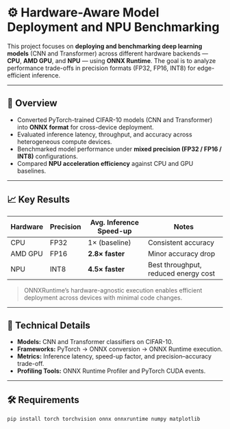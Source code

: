 # ⚙️ Hardware-Aware Model Deployment and NPU Benchmarking

This project focuses on **deploying and benchmarking deep learning models** (CNN and Transformer) across different hardware backends — **CPU**, **AMD GPU**, and **NPU** — using **ONNX Runtime**. The goal is to analyze performance trade-offs in precision formats (FP32, FP16, INT8) for edge-efficient inference.

---

## 🚀 Overview
- Converted PyTorch-trained CIFAR-10 models (CNN and Transformer) into **ONNX format** for cross-device deployment.  
- Evaluated inference latency, throughput, and accuracy across heterogeneous compute devices.  
- Benchmarked model performance under **mixed precision (FP32 / FP16 / INT8)** configurations.  
- Compared **NPU acceleration efficiency** against CPU and GPU baselines.  

---

## 📈 Key Results
| Hardware | Precision | Avg. Inference Speed-up | Notes |
|-----------|------------|--------------------------|--------|
| CPU | FP32 | 1× (baseline) | Consistent accuracy |
| AMD GPU | FP16 | **2.8× faster** | Minor accuracy drop |
| NPU | INT8 | **4.5× faster** | Best throughput, reduced energy cost |

> ONNXRuntime’s hardware-agnostic execution enables efficient deployment across devices with minimal code changes.

---

## 🧠 Technical Details
- **Models:** CNN and Transformer classifiers on CIFAR-10.  
- **Frameworks:** PyTorch → ONNX conversion → ONNX Runtime execution.  
- **Metrics:** Inference latency, speed-up factor, and precision–accuracy trade-off.  
- **Profiling Tools:** ONNX Runtime Profiler and PyTorch CUDA events.

---

## 🛠️ Requirements
```bash
pip install torch torchvision onnx onnxruntime numpy matplotlib
